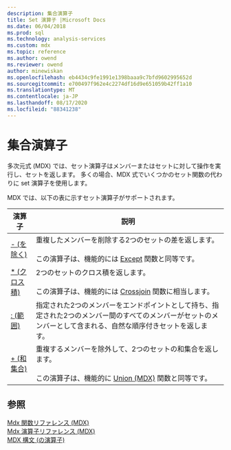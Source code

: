 ```yaml
---
description: 集合演算子
title: Set 演算子 |Microsoft Docs
ms.date: 06/04/2018
ms.prod: sql
ms.technology: analysis-services
ms.custom: mdx
ms.topic: reference
ms.author: owend
ms.reviewer: owend
author: minewiskan
ms.openlocfilehash: eb4434c9fe1991e1398baaa9c7bfd9602995652d
ms.sourcegitcommit: e700497f962e4c2274df16d9e651059b42ff1a10
ms.translationtype: MT
ms.contentlocale: ja-JP
ms.lasthandoff: 08/17/2020
ms.locfileid: "88341238"
---
```

# <a name="set-operators"></a>集合演算子


  多次元式 (MDX) では、セット演算子はメンバーまたはセットに対して操作を実行し、セットを返します。 多くの場合、MDX 式でいくつかのセット関数の代わりに set 演算子を使用します。  
  
 MDX では、以下の表に示すセット演算子がサポートされます。  
  
|演算子|説明|  
|--------------|-----------------|  
|[- (を除く)](../mdx/except-mdx-operator.md)|重複したメンバーを削除する2つのセットの差を返します。<br /><br /> この演算子は、機能的には [Except](../mdx/except-mdx-function.md) 関数と同等です。|  
|[* (クロス積)](../mdx/crossjoin-mdx-operator-reference.md)|2つのセットのクロス積を返します。<br /><br /> この演算子は、機能的には [Crossjoin](../mdx/crossjoin-mdx.md) 関数に相当します。|  
|[: (範囲)](../mdx/range-mdx.md)|指定された2つのメンバーをエンドポイントとして持ち、指定された2つのメンバー間のすべてのメンバーがセットのメンバーとして含まれる、自然な順序付きセットを返します。|  
|[+ (和集合)](../mdx/union-mdx-operator-reference.md)|重複するメンバーを除外して、2つのセットの和集合を返します。<br /><br /> この演算子は、機能的に [Union &#40;MDX&#41;](../mdx/union-mdx.md) 関数と同等です。|  
  
## <a name="see-also"></a>参照  
 [Mdx 関数リファレンス &#40;MDX&#41;](../mdx/mdx-function-reference-mdx.md)   
 [Mdx 演算子リファレンス &#40;MDX&#41;](../mdx/mdx-operator-reference-mdx.md)   
 [MDX 構文 &#40;の演算子&#41;](../mdx/operators-mdx-syntax.md)  
  
  
